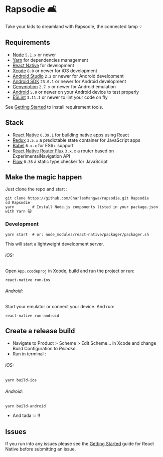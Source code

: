 # Rapsodie 🛋

Take your kids to dreamland with Rapsodie, the connected lamp 💡

## Requirements
- [Node](https://nodejs.org) `5.1.x` or newer
- [Yarn](https://yarnpkg.com) for dependencies management
- [React Native](http://facebook.github.io/react-native/docs/getting-started.html) for development
- [Xcode](https://developer.apple.com/xcode/) `8.0` or newer for iOS development
- [Android Studio](https://developer.android.com/studio/index.html) `2.2` or newer for Android development
- [Android SDK](https://developer.android.com/sdk/) `23.0.1` or newer for Android development
- [Genymotion](https://www.genymotion.com/) `2.7.x` or newer for Android emulation
- [Android](https://www.android.com/) `5.0` or newer on your Android device to test properly
- [ESLint](http://eslint.org/) `3.11.1` or newer to lint your code on fly

See [Getting Started](https://facebook.github.io/react-native/docs/getting-started.html) to install requirement tools.

## Stack
- [React Native](https://facebook.github.io/react-native/) `0.39.1` for building native apps using React
- [Redux](http://redux.js.org/) `3.5.x` a predictable state container for JavaScript apps
- [Babel](http://babeljs.io/) `6.x.x` for ES6+ support
- [React Native Router Flux](https://github.com/aksonov/react-native-router-flux) `3.x.x` a router based on ExperimentalNavigation API
- [Flow](http://flowtype.org/) `0.36` a static type checker for JavaScript

## Make the magic happen
Just clone the repo and start :
```shell
git clone https://github.com/CharlesMangwa/rapsodie.git Rapsodie
cd Rapsodie
yarn        # Install Node.js components listed in your package.json with Yarn 😺
```

### Development
```shell
yarn start  # or: node_modules/react-native/packager/packager.sh
```
This will start a lightweight development server.

###### iOS:
Open `App.xcodeproj` in Xcode, build and run the project or run:
```shell
react-native run-ios
```

###### Android:
Start your emulator or connect your device. And run:
```shell
react-native run-android
```

## Create a release build
* Navigate to Product > Scheme > Edit Scheme... in Xcode and change Build Configuration to *Release*.
* Run in terminal :

###### iOS:
```shell
yarn build-ios
```
###### Android:
```shell
yarn build-android
```

* And tada 💥 !!

## Issues
If you run into any issues please see the [Getting Started](http://facebook.github.io/react-native/docs/getting-started.html) guide for React Native before submitting an issue.
